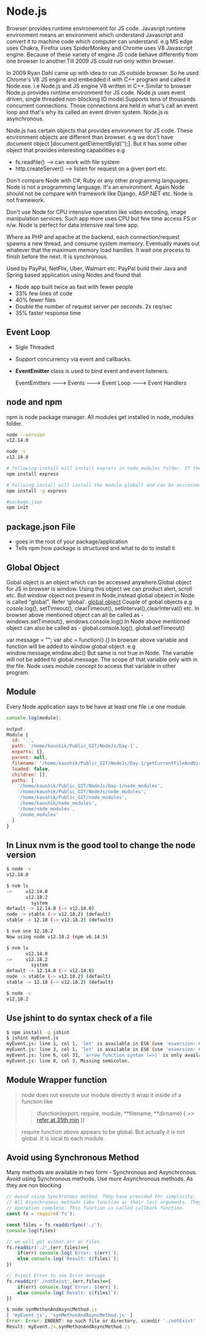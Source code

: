 # Node.js

Browser provides runtime environement for JS code. Javasript runtime environment means an environment which understand Javascript and convert
it to machine code which computer can understand. e.g MS edge uses Chakra, Firefox uses SpiderMonkey and Chrome uses V8 Javascript engine.
Because of these variety of engine JS code behave differently from one browser to another.Till 2009 JS could run only within browser.

In 2009 Ryan Dahl came up with idea to run JS outside browser. So he used Chrome's V8 JS engine and embedded it with C++ program and called
it Node.exe. i.e Node.js and JS engine V8 written in C++.Similar to browser Node.js provides runtime environment for JS code.
Node.js uses event driven, single threaded non-blocking IO model.Supports tens of thousands concurrent connections. Those connections are
held in what's call an event loop and that's why its called an event driven system. Node.js is asynchronous.

Node.js has certain objects that provides environment for JS code. These environment objects are different than browser. e.g we don't have
document object [document.getElementById('');]. But it has some other object that provides interesting capabilities e.g

- fs.readfile() --> can work with file system
- http.createServer() --> listen for request on a given port etc.

Don't compare Node with C#, Ruby or any other programmig languages. Node is not a programming language. It's an environment.
Again Node should not be compare with framework like Django, ASP.NET etc. Node is not framework.

Don't use Node for CPU intensive operation like video encoding, image manipulation services. Such app more uses CPU but few time
access FS or n/w. Node is perfect for data intensive real time app.

Where as PHP and apache at the backend, each connection/request spawns a new thread, and consume system memeory.
Eventually maxes out whatever that the maximum memory load handles. It wait one process to finish before the next.
It is synchronous.

Used by PayPal, NetFlix, Uber, Walmart etc. PayPal build their Java and Spring based application using Nodes and found that

- Node app built twice as fast with fewer people
- 33% few lines of code
- 40% fewer files
- Double the number of request server per seconds. 2x req/sec
- 35% faster response time

## Event Loop

- Sigle Threaded
- Support concurrency via event and callbacks.
- **EventEmitter** class is used to bind event and event listeners.

  EventEmitters ---> Events ---> Event Loop ---> Event Handlers

## node and npm

npm is node package manager. All modules get installed in node_modules folder.

```bash
node --version
v12.14.0

node -v
v12.14.0

# following install will install express in node_modules folder. If the folder does not exist it will create.
npm install express

# Follwing install will install the module globall and can be acccessed from anywhere.
npm install -g express

#package.json
npm init
```

## package.json File

- goes in the root of your package/application
- Tells npm how package is structured and what to do to install it

## Global Object

Gobal object is an object which can be accessed anywhere.Global object for JS in browser is window. Using this object we can product alert,
scroll etc. But window object not present in Node,instead global obeject in Node is called "global". Refer 'global'. [global object](https://nodejs.org/api/globals.html)
Couple of gobal objects e.g cosole.log(), setTimeout(), clearTimeout(), setInterval(),clearInterval() etc.
In browser above mentioned object can all be called as - windows.setTimeout(), windows.console.log()
In Node above mentioned object can also be called as - global.console.log(), global.setTimeout()

var message = "";
var abc = function() {}
In browser above variable and function will be added to window global object. e.g window.message,window.abc()
But same is not true in Node. The variable will not be added to global.message. The scope of that variable only with in the file.
Node uses module concept to access that variable in other program.

## Module

Every Node application says to be have at least one file i.e one module.

```javascript
console.log(module);

output:
Module {
  id: '.',
  path: '/home/kaushik/Public_GIT/NodeJs/Day-1',
  exports: {},
  parent: null,
  filename: '/home/kaushik/Public_GIT/NodeJs/Day-1/getCurrentFileAndDirector.js',
  loaded: false,
  children: [],
  paths: [
    '/home/kaushik/Public_GIT/NodeJs/Day-1/node_modules',
    '/home/kaushik/Public_GIT/NodeJs/node_modules',
    '/home/kaushik/Public_GIT/node_modules',
    '/home/kaushik/node_modules',
    '/home/node_modules',
    '/node_modules'
  ]
}
```

## In Linux nvm is the good tool to change the node version

```bash
$ node -v
v12.14.0

$ nvm ls
->     v12.14.0
       v12.18.2
         system
default -> 12.14.0 (-> v12.14.0)
node -> stable (-> v12.18.2) (default)
stable -> 12.18 (-> v12.18.2) (default)

$ nvm use 12.18.2
Now using node v12.18.2 (npm v6.14.5)

$ nvm ls
       v12.14.0
->     v12.18.2
         system
default -> 12.14.0 (-> v12.14.0)
node -> stable (-> v12.18.2) (default)
stable -> 12.18 (-> v12.18.2) (default)

$ node -v
v12.18.2

```

## Use jshint to do syntax check of a file

```bash
$ npm install -g jshint
$ jshint myEvent.js
myEvent.js: line 1, col 1, 'let' is available in ES6 (use 'esversion: 6') or Mozilla JS extensions (use moz).
myEvent.js: line 3, col 1, 'let' is available in ES6 (use 'esversion: 6') or Mozilla JS extensions (use moz).
myEvent.js: line 6, col 31, 'arrow function syntax (=>)' is only available in ES6 (use 'esversion: 6').
myEvent.js: line 8, col 3, Missing semicolon.
```

## Module Wrapper function

> node does not execute our module directly it wrap it inside of a function like
>
> > (function(export, require, module, **filename, **dirname) {
> > <Our module comes here> >> [refer at 35th min](https://youtu.be/TlB_eWDSMt4)
> > })

> require function above appears to be global. But actually it is not global. It is local to each module.

## Avoid using Synchronous Method

Many methods are available in two form - Synchronous and Asynchronous. Avoid using Synchronous methods. Use more
Asynchronous methods. As they are non blocking

```javascript
// Avoid using Synchronous method. They have provided for simplicity.
// All Asynchronous methods take function as their last arguments. They call this function when asynchronous
// operation complete. This function is called callback function.
const fs = require('fs');

const files = fs.readdirSync('./');
console.log(files)

// we will get either err or files.
fs.readdir('./',(err,files)=>{
    if(err) console.log(`Error: ${err}`);
    else console.log(`Result: ${files}`);
})

// Inject Error to see Error message
fs.readdir('./notExist',(err,files)=>{
    if(err) console.log(`Error: ${err}`);
    else console.log(`Result: ${files}`);
})

$ node synMethonAndAsyncMethod.js
[ 'myEvent.js', 'synMethonAndAsyncMethod.js' ]
Error: Error: ENOENT: no such file or directory, scandir './notExist'
Result: myEvent.js,synMethonAndAsyncMethod.js
```
